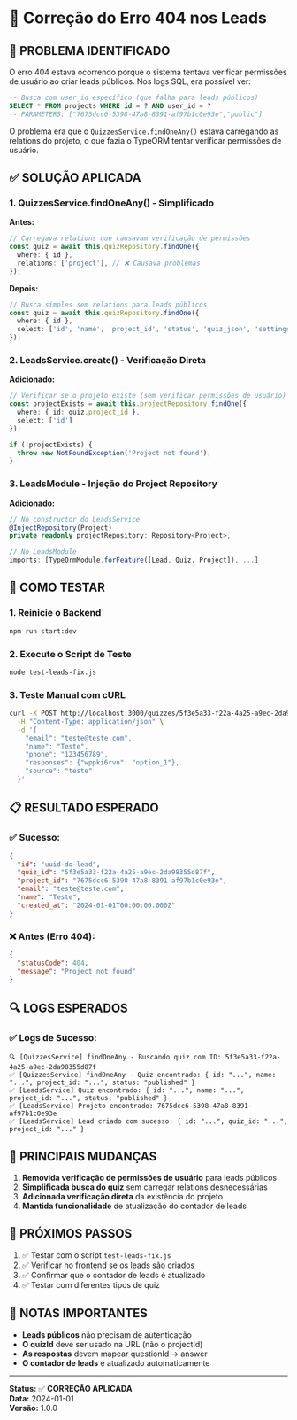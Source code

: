 # 🔧 Correção do Erro 404 nos Leads

## 🎯 **PROBLEMA IDENTIFICADO**

O erro 404 estava ocorrendo porque o sistema tentava verificar permissões de usuário ao criar leads públicos. Nos logs SQL, era possível ver:

```sql
-- Busca com user_id específico (que falha para leads públicos)
SELECT * FROM projects WHERE id = ? AND user_id = ?
-- PARAMETERS: ["7675dcc6-5398-47a8-8391-af97b1c0e93e","public"]
```

O problema era que o `QuizzesService.findOneAny()` estava carregando as relations do projeto, o que fazia o TypeORM tentar verificar permissões de usuário.

## ✅ **SOLUÇÃO APLICADA**

### 1. **QuizzesService.findOneAny() - Simplificado**

**Antes:**
```typescript
// Carregava relations que causavam verificação de permissões
const quiz = await this.quizRepository.findOne({
  where: { id },
  relations: ['project'], // ❌ Causava problemas
});
```

**Depois:**
```typescript
// Busca simples sem relations para leads públicos
const quiz = await this.quizRepository.findOne({
  where: { id },
  select: ['id', 'name', 'project_id', 'status', 'quiz_json', 'settings', 'lead_count', 'created_at', 'updated_at', 'published_at']
});
```

### 2. **LeadsService.create() - Verificação Direta**

**Adicionado:**
```typescript
// Verificar se o projeto existe (sem verificar permissões de usuário)
const projectExists = await this.projectRepository.findOne({
  where: { id: quiz.project_id },
  select: ['id']
});

if (!projectExists) {
  throw new NotFoundException('Project not found');
}
```

### 3. **LeadsModule - Injeção do Project Repository**

**Adicionado:**
```typescript
// No constructor do LeadsService
@InjectRepository(Project)
private readonly projectRepository: Repository<Project>,

// No LeadsModule
imports: [TypeOrmModule.forFeature([Lead, Quiz, Project]), ...]
```

## 🧪 **COMO TESTAR**

### 1. **Reinicie o Backend**
```bash
npm run start:dev
```

### 2. **Execute o Script de Teste**
```bash
node test-leads-fix.js
```

### 3. **Teste Manual com cURL**
```bash
curl -X POST http://localhost:3000/quizzes/5f3e5a33-f22a-4a25-a9ec-2da98355d87f/leads \
  -H "Content-Type: application/json" \
  -d '{
    "email": "teste@teste.com",
    "name": "Teste",
    "phone": "123456789",
    "responses": {"wppki6rvn": "option_1"},
    "source": "teste"
  }'
```

## 📋 **RESULTADO ESPERADO**

### ✅ **Sucesso:**
```json
{
  "id": "uuid-do-lead",
  "quiz_id": "5f3e5a33-f22a-4a25-a9ec-2da98355d87f",
  "project_id": "7675dcc6-5398-47a8-8391-af97b1c0e93e",
  "email": "teste@teste.com",
  "name": "Teste",
  "created_at": "2024-01-01T00:00:00.000Z"
}
```

### ❌ **Antes (Erro 404):**
```json
{
  "statusCode": 404,
  "message": "Project not found"
}
```

## 🔍 **LOGS ESPERADOS**

### ✅ **Logs de Sucesso:**
```
🔍 [QuizzesService] findOneAny - Buscando quiz com ID: 5f3e5a33-f22a-4a25-a9ec-2da98355d87f
✅ [QuizzesService] findOneAny - Quiz encontrado: { id: "...", name: "...", project_id: "...", status: "published" }
✅ [LeadsService] Quiz encontrado: { id: "...", name: "...", project_id: "...", status: "published" }
✅ [LeadsService] Projeto encontrado: 7675dcc6-5398-47a8-8391-af97b1c0e93e
✅ [LeadsService] Lead criado com sucesso: { id: "...", quiz_id: "...", project_id: "..." }
```

## 🎯 **PRINCIPAIS MUDANÇAS**

1. **Removida verificação de permissões de usuário** para leads públicos
2. **Simplificada busca do quiz** sem carregar relations desnecessárias
3. **Adicionada verificação direta** da existência do projeto
4. **Mantida funcionalidade** de atualização do contador de leads

## 🚀 **PRÓXIMOS PASSOS**

1. ✅ Testar com o script `test-leads-fix.js`
2. ✅ Verificar no frontend se os leads são criados
3. ✅ Confirmar que o contador de leads é atualizado
4. ✅ Testar com diferentes tipos de quiz

## 📝 **NOTAS IMPORTANTES**

- **Leads públicos** não precisam de autenticação
- **O quizId** deve ser usado na URL (não o projectId)
- **As respostas** devem mapear questionId → answer
- **O contador de leads** é atualizado automaticamente

---

**Status:** ✅ **CORREÇÃO APLICADA**  
**Data:** 2024-01-01  
**Versão:** 1.0.0 